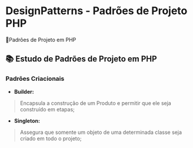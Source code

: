 # DesignPatterns - Padrões de Projeto PHP
:pushpin:Padrões de Projeto em PHP

## :books: Estudo de Padrões de Projeto em PHP
### Padrões Criacionais

- **Builder:**
>Encapsula a construção de um Produto e permitir que ele seja construído em etapas;
- **Singleton:**
>Assegura que somente um objeto de uma determinada classe seja criado em todo o projeto;
